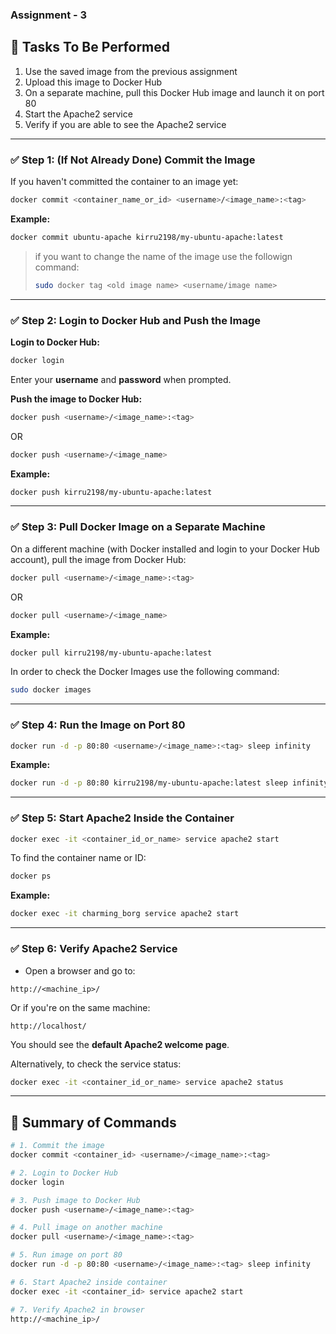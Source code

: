 ### Assignment - 3 

## 🧪 Tasks To Be Performed

1. Use the saved image from the previous assignment  
2. Upload this image to Docker Hub  
3. On a separate machine, pull this Docker Hub image and launch it on port 80  
4. Start the Apache2 service  
5. Verify if you are able to see the Apache2 service  

---

### ✅ Step 1: (If Not Already Done) Commit the Image

If you haven't committed the container to an image yet:

```bash
docker commit <container_name_or_id> <username>/<image_name>:<tag>
```

**Example:**

```bash
docker commit ubuntu-apache kirru2198/my-ubuntu-apache:latest
```
> if you want to change the name of the image use the followign command:
> ```bash
> sudo docker tag <old image name> <username/image name>
> ```

---

### ✅ Step 2: Login to Docker Hub and Push the Image

**Login to Docker Hub:**

```bash
docker login
```

Enter your **username** and **password** when prompted.

**Push the image to Docker Hub:**

```bash
docker push <username>/<image_name>:<tag>
```
OR 

```bash
docker push <username>/<image_name>
```

**Example:**

```bash
docker push kirru2198/my-ubuntu-apache:latest
```

---

### ✅ Step 3: Pull Docker Image on a Separate Machine

On a different machine (with Docker installed and login to your Docker Hub account), pull the image from Docker Hub:

```bash
docker pull <username>/<image_name>:<tag>
```
OR

```bash
docker pull <username>/<image_name>
```

**Example:**

```bash
docker pull kirru2198/my-ubuntu-apache:latest
```
In order to check the Docker Images use the following command:

```bash
sudo docker images
```

---

### ✅ Step 4: Run the Image on Port 80

```bash
docker run -d -p 80:80 <username>/<image_name>:<tag> sleep infinity
```

**Example:**

```bash
docker run -d -p 80:80 kirru2198/my-ubuntu-apache:latest sleep infinity
```

---

### ✅ Step 5: Start Apache2 Inside the Container

```bash
docker exec -it <container_id_or_name> service apache2 start
```

To find the container name or ID:

```bash
docker ps
```

**Example:**

```bash
docker exec -it charming_borg service apache2 start
```

---

### ✅ Step 6: Verify Apache2 Service

- Open a browser and go to:

```
http://<machine_ip>/
```

Or if you're on the same machine:

```
http://localhost/
```

You should see the **default Apache2 welcome page**.

Alternatively, to check the service status:

```bash
docker exec -it <container_id_or_name> service apache2 status
```

---

## 🔁 Summary of Commands

```bash
# 1. Commit the image
docker commit <container_id> <username>/<image_name>:<tag>

# 2. Login to Docker Hub
docker login

# 3. Push image to Docker Hub
docker push <username>/<image_name>:<tag>

# 4. Pull image on another machine
docker pull <username>/<image_name>:<tag>

# 5. Run image on port 80
docker run -d -p 80:80 <username>/<image_name>:<tag> sleep infinity

# 6. Start Apache2 inside container
docker exec -it <container_id> service apache2 start

# 7. Verify Apache2 in browser
http://<machine_ip>/
```
